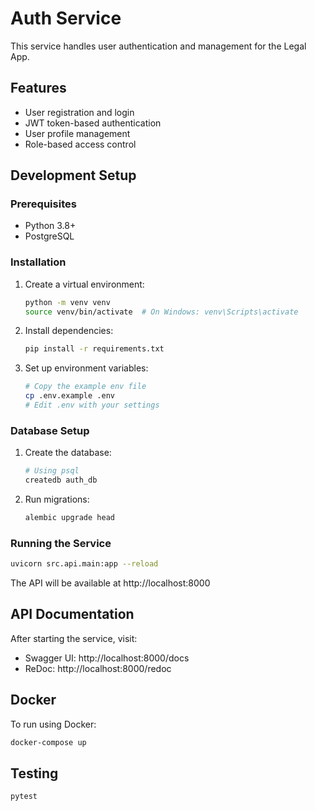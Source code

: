 # Auth Service

This service handles user authentication and management for the Legal App.

## Features

- User registration and login
- JWT token-based authentication
- User profile management
- Role-based access control

## Development Setup

### Prerequisites

- Python 3.8+
- PostgreSQL

### Installation

1. Create a virtual environment:
   ```bash
   python -m venv venv
   source venv/bin/activate  # On Windows: venv\Scripts\activate
   ```

2. Install dependencies:
   ```bash
   pip install -r requirements.txt
   ```

3. Set up environment variables:
   ```bash
   # Copy the example env file
   cp .env.example .env
   # Edit .env with your settings
   ```

### Database Setup

1. Create the database:
   ```bash
   # Using psql
   createdb auth_db
   ```

2. Run migrations:
   ```bash
   alembic upgrade head
   ```

### Running the Service

```bash
uvicorn src.api.main:app --reload
```

The API will be available at http://localhost:8000

## API Documentation

After starting the service, visit:
- Swagger UI: http://localhost:8000/docs
- ReDoc: http://localhost:8000/redoc

## Docker

To run using Docker:

```bash
docker-compose up
```

## Testing

```bash
pytest
``` 